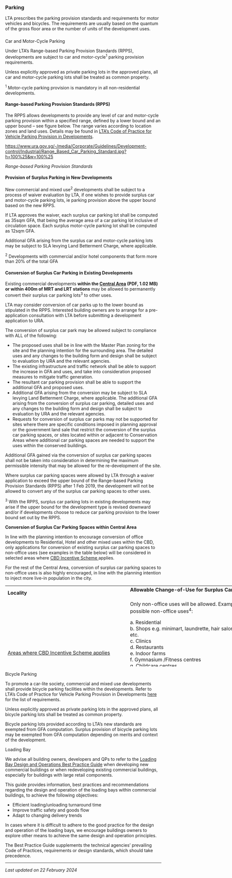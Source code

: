 ### Parking

LTA prescribes the parking provision standards and requirements for
motor vehicles and bicycles. The requirements are usually based on the
quantum of the gross floor area or the number of units of the
development uses.

### 

<a href="#Car-Parking" class="collapsible collapsed"
data-toggle="collapse"></a>

Car and Motor-Cycle Parking

Under LTA’s Range-based Parking Provision Standards (RPPS), developments
are subject to car and motor-cycle<sup>1</sup> parking provision
requirements.

Unless explicitly approved as private parking lots in the approved
plans, all car and motor-cycle parking lots shall be treated as common
property.

<sup>1</sup> Motor-cycle parking provision is mandatory in all
non-residential developments.

<a href="#Range-Based" class="collapsible collapsed"
data-parent="#Car-Parking1" data-toggle="collapse"></a>

#### Range-based Parking Provision Standards (RPPS)

The RPPS allows developments to provide any level of car and motor-cycle
parking provision within a specified range, defined by a lower bound and
an upper bound – see figure below. The range varies according to
location zones and land uses. Details may be found in <a
href="https://www.lta.gov.sg/content/ltagov/en/industry_innovations/industry_matters/development_construction_resources/vehicle_parking/requirements_for_vehicle_parking_proposals.html"
rel="noopener noreferrer" target="_blank">LTA’s Code of Practice for
Vehicle Parking Provision in Developments</a>.

<https://www.ura.gov.sg/-/media/Corporate/Guidelines/Development-control/Industrial/Range_Based_Car_Parking_Standard.jpg?h=100%25&w=100%25>

*Range-based Parking Provision Standards*

<a href="#Surplus" class="collapsible collapsed"
data-parent="#Car-Parking1" data-toggle="collapse"></a>

#### Provision of Surplus Parking in New Developments

New commercial and mixed use<sup>2</sup> developments shall be subject
to a process of waiver evaluation by LTA, if one wishes to provide
surplus car and motor-cycle parking lots, ie parking provision above the
upper bound based on the new RPPS.

If LTA approves the waiver, each surplus car parking lot shall be
computed as 35sqm GFA, that being the average area of a car parking lot
inclusive of circulation space. Each surplus motor-cycle parking lot
shall be computed as 12sqm GFA.

Additional GFA arising from the surplus car and motor-cycle parking lots
may be subject to SLA levying Land Betterment Charge, where applicable.

<sup>2</sup> Developments with commercial and/or hotel components that
form more than 20% of the total GFA

<a href="#Conversion" class="collapsible collapsed"
data-parent="#Car-Parking1" data-toggle="collapse"></a>

#### Conversion of Surplus Car Parking in Existing Developments

Existing commercial developments **within the <a
href="https://www.ura.gov.sg/-/media/Corporate/Guidelines/Development-control/Flats-Condominiums/Central_Area_Map_1.pdf"
target="_blank">Central Area</a> (PDF, 1.02 MB) or within 400m of MRT
and LRT stations** may be allowed to permanently convert their surplus
car parking lots<sup>3</sup> to other uses.

LTA may consider conversion of car parks up to the lower bound as
stipulated in the RPPS. Interested building owners are to arrange for a
pre-application consultation with LTA before submitting a development
application to URA.

The conversion of surplus car park may be allowed subject to compliance
with ALL of the following:

-   The proposed uses shall be in line with the Master Plan zoning for
    the site and the planning intention for the surrounding area. The
    detailed uses and any changes to the building form and design shall
    be subject to evaluation by URA and the relevant agencies.
-   The existing infrastructure and traffic network shall be able to
    support the increase in GFA and uses, and take into consideration
    proposed measures to mitigate traffic generation.
-   The resultant car parking provision shall be able to support the
    additional GFA and proposed uses.
-   Additional GFA arising from the conversion may be subject to SLA
    levying Land Betterment Charge, where applicable. The additional GFA
    arising from the conversion of surplus car parking, detailed uses
    and any changes to the building form and design shall be subject to
    evaluation by URA and the relevant agencies.
-   Requests for conversion of surplus car parks may not be supported
    for sites where there are specific conditions imposed in planning
    approval or the government land sale that restrict the conversion of
    the surplus car parking spaces, or sites located within or adjacent
    to Conservation Areas where additional car parking spaces are needed
    to support the uses within the conserved buildings.

Additional GFA gained via the conversion of surplus car parking spaces
shall not be taken into consideration in determining the maximum
permissible intensity that may be allowed for the re-development of the
site.

Where surplus car parking spaces were allowed by LTA through a waiver
application to exceed the upper bound of the Range-based Parking
Provision Standards (RPPS) after 1 Feb 2019, the development will not be
allowed to convert any of the surplus car parking spaces to other uses.

<sup>3</sup> With the RPPS, surplus car parking lots in existing
developments may arise if the upper bound for the development type is
revised downward and/or if developments choose to reduce car parking
provision to the lower bound set out by the RPPS.

**Conversion of Surplus Car Parking Spaces within Central Area**

In line with the planning intention to encourage conversion of office
developments to Residential, Hotel and other mixed uses within the CBD,
only applications for conversion of existing surplus car parking spaces
to non-office uses (see examples in the table below) will be considered
in selected areas where <a
href="https://www.ura.gov.sg/Corporate/Data/circulars/2019/Mar/dc19-04"
target="_blank">CBD Incentive Scheme </a>applies.

For the rest of the Central Area, conversion of surplus car parking
spaces to non-office uses is also highly encouraged, in line with the
planning intention to inject more live-in population in the city.

<table style="width: 790px; height: 260px;">
<colgroup>
<col style="width: 50%" />
<col style="width: 50%" />
</colgroup>
<tbody>
<tr class="odd">
<td><strong>Locality </strong></td>
<td><strong>Allowable Change-of-Use for Surplus Carparks  </strong></td>
</tr>
<tr class="even">
<td style="text-align: left;"><span></span><a
href="https://www.ura.gov.sg/-/media/Corporate/Guidelines/Development-control/Circulars/2020/Aug/dc20-06---Appendix.pdf"
target="_blank">Areas where CBD Incentive Scheme applies</a>  </td>
<td>Only non-office uses will be allowed. Examples of possible
non-office uses<sup>4</sup>:  <br />
&#10;<p>a. Residential<br />
b. Shops e.g. minimart, laundrette, hair salons, etc.<br />
c. Clinics<br />
d. Restaurants<br />
e. Indoor farms<br />
f. Gymnasium /Fitness centres<br />
g. Childcare centres<br />
h. Commercial schools</p>
<p><sup>4</sup> This is not an exhaustive list. Allowable uses will be
subject to planning evaluation and will therefore vary from site to
site.</p></td>
</tr>
<tr class="odd">
<td>Rest of Central Area  </td>
<td>Non-office uses are highly encouraged.  </td>
</tr>
</tbody>
</table>

<a href="#Bicycle-Parking" class="collapsible collapsed"
data-toggle="collapse"></a>

Bicycle Parking

To promote a car-lite society, commercial and mixed use developments
shall provide bicycle parking facilities within the developments. Refer
to LTA’s Code of Practice for Vehicle Parking Provision in Developments
<a
href="https://www.lta.gov.sg/content/ltagov/en/industry_innovations/industry_matters/development_construction_resources/vehicle_parking/requirements_for_vehicle_parking_proposals.html"
rel="noopener noreferrer" target="_blank">here</a> for the list of
requirements.

Unless explicitly approved as private parking lots in the approved
plans, all bicycle parking lots shall be treated as common property.

Bicycle parking lots provided according to LTA’s new standards are
exempted from GFA computation. Surplus provision of bicycle parking lots
may be exempted from GFA computation depending on merits and context of
the development.

<a href="#LoadingBay" class="collapsible collapsed"
data-toggle="collapse"></a>

Loading Bay

We advise all building owners, developers and QPs to refer to the
<span style="color: #000000;"><a
href="https://www.ura.gov.sg/-/media/Corporate/Guidelines/Development-control/Circulars/2020/Jul/dc20-05---Guideline.pdf"
target="_blank">Loading Bay Design and Operations Best Practice
Guide</a> </span> when developing new commercial buildings or when
redeveloping existing commercial buildings, especially for buildings
with large retail components.

This guide provides information, best practices and recommendations
regarding the design and operation of the loading bays within commercial
buildings, to achieve the following objectives:

-   Efficient loading/unloading turnaround time
-    Improve traffic safety and goods flow
-   Adapt to changing delivery trends

In cases where it is difficult to adhere to the good practice for the
design and operation of the loading bays, we encourage buildings owners
to explore other means to achieve the same design and operation
principles.

The Best Practice Guide supplements the technical agencies’ prevailing
Code of Practices, requirements or design standards, which should take
precedence.

------------------------------------------------------------------------

*Last updated on 22 February 2024*
